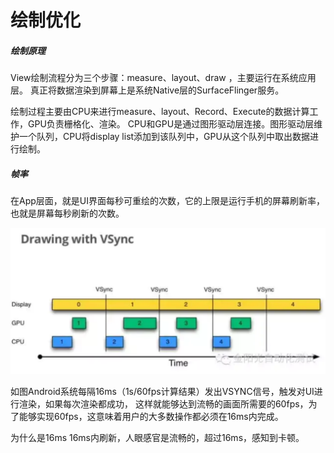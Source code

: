 # 绘制优化
##### 绘制原理
View绘制流程分为三个步骤：measure、layout、draw ，主要运行在系统应用层。
真正将数据渲染到屏幕上是系统Native层的SurfaceFlinger服务。

绘制过程主要由CPU来进行measure、layout、Record、Execute的数据计算工作，GPU负责栅格化、渲染。
CPU和GPU是通过图形驱动层连接。图形驱动层维护一个队列，CPU将display list添加到该队列中，GPU从这个队列中取出数据进行绘制。


##### 帧率
在App层面，就是UI界面每秒可重绘的次数，它的上限是运行手机的屏幕刷新率，也就是屏幕每秒刷新的次数。


![image](../内存优化/images/image2.png)

如图Android系统每隔16ms（1s/60fps计算结果）发出VSYNC信号，触发对UI进行渲染，如果每次渲染都成功，
这样就能够达到流畅的画面所需要的60fps，为了能够实现60fps，这意味着用户的大多数操作都必须在16ms内完成。

为什么是16ms
16ms内刷新，人眼感官是流畅的，超过16ms，感知到卡顿。


